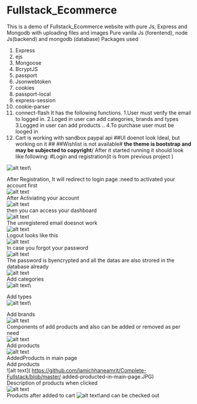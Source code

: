 # Fullstack_Ecommerce
This is a demo of Fullstack_Ecommerce  website with pure Js, Express and Mongodb with uploading files and images 
Pure vanila Js (forentend), node Js(backend) and mongodb (database)
Packages used
1.	Express
2.	ejs
3.	Mongoose
4.	BcryptJS
5.	passport
6.	Jsonwebtoken
7.	cookies
8.	passport-local
9.	express-session
10.	cookie-parser
11.	connect-flash
It has the following functions.
1.User must verify the email to logged in.
2.Loged in user can add categories, brands and types
3.Logged in user can add products ..
4.To purchase user must be looged in
5. Cart is working with sandbox paypal api
##UI doenot look Ideal, but working on it ##
##Wishlist is not available#
**the theme is bootstrap and may be subjected to copyright**/
After it started running it should look like following:
#Login and registration(it is from previous project )

![alt text]( https://github.com/lamichhaneamrit/Complete-Fullstack/blob/master/login.JPG)\

After Registration, It will redirect to login page :need to activated your account first\
![alt text](https://github.com/lamichhaneamrit/User_registration/blob/master/activate_link_from_user.PNG)\
After Activiating your account\
![alt text](https://github.com/lamichhaneamrit/User_registration/blob/master/activated.PNG)\
then you can access your dashboard\
![alt text]( https://github.com/lamichhaneamrit/Complete-Fullstack/blob/master/dashboard.JPG)\
The unregistered email doesnot work\
![alt text](https://github.com/lamichhaneamrit/User_registration/blob/master/Login.PNG)\
Logout looks like this\
![alt text](https://github.com/lamichhaneamrit/User_registration/blob/master/logout.PNG)\
In case you forgot your password\
![alt text](https://github.com/lamichhaneamrit/User_registration/blob/master/forget_pass.PNG)\
The password is byencrypted and all the datas are also strored in the database already\
![alt text](https://github.com/lamichhaneamrit/User_registration/blob/master/database%20ready.PNG)\
Add categories\
![alt text]( https://github.com/lamichhaneamrit/Complete-Fullstack/blob/master/addcategories.JPG)\

Add types\
![alt text]( https://github.com/lamichhaneamrit/Complete-Fullstack/blob/master/addtype.JPG)\

Add brands\
![alt text]( https://github.com/lamichhaneamrit/Complete-Fullstack/blob/master/addbrand.JPG)\
Components of add products and also can be added or removed as per need\
![alt text]( https://github.com/lamichhaneamrit/Complete-Fullstack/blob/master/add_products1.JPG)\
Add products\
![alt text]( https://github.com/lamichhaneamrit/Complete-Fullstack/blob/master/add_products.JPG)\
AddedProducts in main page\
Add products\
![alt text]( https://github.com/lamichhaneamrit/Complete-Fullstack/blob/master/ added-producted-in-main-page.JPG)\
Description of products when clicked\
![alt text]( https://github.com/lamichhaneamrit/Complete-Fullstack/blob/master/descriptionofproductadded.JPG)\
Products after added to cart
![alt text]( https://github.com/lamichhaneamrit/Complete-Fullstack/blob/master/addedtocart.JPG)\and can be checked out












